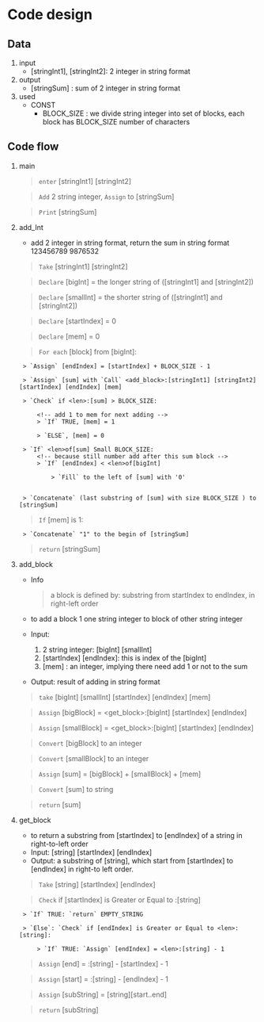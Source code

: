 
# Code design

## Data
1. input
	- [stringInt1], [stringInt2]: 2 integer in string format
2. output
	- [stringSum] : sum of 2 integer in string format
3. used
	- CONST
		- BLOCK_SIZE : we divide string integer into set of blocks, each block has BLOCK_SIZE number of characters


## Code flow
1. main
	> `enter` [stringInt1] [stringInt2]

	> `Add` 2 string integer, `Assign` to [stringSum]

	> `Print` [stringSum]

2. add_Int
	- add 2 integer in string format, return the sum in string format
	123456789
	  9876532

	> `Take` [stringInt1] [stringInt2]

	> `Declare` [bigInt] = the longer string of ([stringInt1] and [stringInt2])

	> `Declare` [smallInt] = the shorter string of ([stringInt1] and [stringInt2])

	> `Declare` [startIndex] = 0

	> `Declare` [mem] = 0

	<!-- block index from the end of string to the begin -->
	> `For each` [block] from [bigInt]:

		> `Assign` [endIndex] = [startIndex] + BLOCK_SIZE - 1

		> `Assign` [sum] with `Call` <add_block>:[stringInt1] [stringInt2] [startIndex] [endIndex] [mem]

		> `Check` if <len>:[sum] > BLOCK_SIZE:

			<!-- add 1 to mem for next adding -->
			> `If` TRUE, [mem] = 1

			> `ELSE`, [mem] = 0

		> `If` <len>of[sum] Small BLOCK_SIZE:
			<!-- because still number add after this sum block -->
			> `If` [endIndex] < <len>of[bigInt]

				> `Fill` to the left of [sum] with '0'


		> `Concatenate` (last substring of [sum] with size BLOCK_SIZE ) to [stringSum]

	<!-- in case memory = 1 -->
	> `If` [mem] is 1:

		> `Concatenate` "1" to the begin of [stringSum]

	> `return` [stringSum]

3. add_block
	- Info
		> a block is defined by: substring from startIndex to endIndex, in right-left order
	
	- to add a block 1 one string integer to block of other string integer

	- Input: 
		1. 2 string integer: [bigInt] [smallInt]
		2. [startIndex] [endIndex]: this is index of the [bigInt]
		3. [mem] :  an integer, implying there need add 1 or not to the sum

	- Output: result of adding in string format

	> `take` [bigInt] [smallInt] [startIndex] [endIndex] [mem]

	> `Assign` [bigBlock] = <get_block>:[bigInt] [startIndex] [endIndex]

	> `Assign` [smallBlock] = <get_block>:[bigInt] [startIndex] [endIndex]

	> `Convert` [bigBlock] to an integer

	> `Convert` [smallBlock] to an integer

	> `Assign` [sum] = [bigBlock] + [smallBlock] + [mem]

	> `Convert` [sum] to string

	> `return` [sum]

4. get_block
	- to return a substring from [startIndex] to [endIndex] of a string in right-to-left order
	- Input: [string] [startIndex] [endIndex]
	- Output: a substring of [string], which start from [startIndex] to [endIndex] in right-to left order. 

	> `Take` [string] [startIndex] [endIndex]

	> `Check` if [startIndex] is Greater or Equal to <len>:[string]

		> `If` TRUE: `return` EMPTY_STRING

		> `Else`: `Check` if [endIndex] is Greater or Equal to <len>:[string]:

			> `If` TRUE: `Assign` [endIndex] = <len>:[string] - 1

	> `Assign` [end] = <len>:[string] - [startIndex] - 1

	> `Assign` [start] = <len>:[string] - [endIndex] - 1

	> `Assign` [subString] = [string][start..end]

	> `return` [subString]

